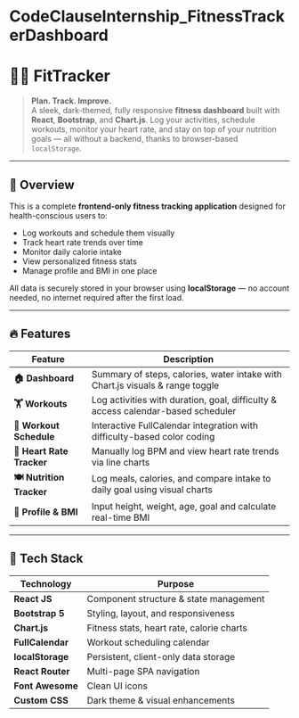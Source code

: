 # CodeClauseInternship_FitnessTrackerDashboard
# 🏋️‍♀️ FitTracker

> **Plan. Track. Improve.**  
> A sleek, dark-themed, fully responsive **fitness dashboard** built with **React**, **Bootstrap**, and **Chart.js**. Log your activities, schedule workouts, monitor your heart rate, and stay on top of your nutrition goals — all without a backend, thanks to browser-based `localStorage`.

---

## 🚀 Overview

This is a complete **frontend-only fitness tracking application** designed for health-conscious users to:

- Log workouts and schedule them visually  
- Track heart rate trends over time  
- Monitor daily calorie intake  
- View personalized fitness stats  
- Manage profile and BMI in one place  

All data is securely stored in your browser using **localStorage** — no account needed, no internet required after the first load.

---

## 🔥 Features

| Feature             | Description                                                                 |
|---------------------|-----------------------------------------------------------------------------|
| **🏠 Dashboard**       | Summary of steps, calories, water intake with Chart.js visuals & range toggle |
| **🏋️ Workouts**        | Log activities with duration, goal, difficulty & access calendar-based scheduler |
| **📅 Workout Schedule** | Interactive FullCalendar integration with difficulty-based color coding       |
| **💓 Heart Rate Tracker** | Manually log BPM and view heart rate trends via line charts                  |
| **🍽️ Nutrition Tracker** | Log meals, calories, and compare intake to daily goal using visual charts     |
| **👤 Profile & BMI**     | Input height, weight, age, goal and calculate real-time BMI                  |

---

## 🧰 Tech Stack

| Technology      | Purpose                                  |
|------------------|------------------------------------------|
| **React JS**      | Component structure & state management   |
| **Bootstrap 5**   | Styling, layout, and responsiveness      |
| **Chart.js**      | Fitness stats, heart rate, calorie charts|
| **FullCalendar**  | Workout scheduling calendar              |
| **localStorage**  | Persistent, client-only data storage     |
| **React Router**  | Multi-page SPA navigation                |
| **Font Awesome**  | Clean UI icons                           |
| **Custom CSS**    | Dark theme & visual enhancements         |

